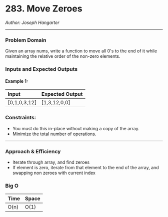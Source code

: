 # 283. Move Zeroes
  
*Author: Joseph Hangarter*

---

### Problem Domain
Given an array nums, write a function to move all 0's to the end of it while maintaining the relative order of the non-zero elements.

### Inputs and Expected Outputs

#### Example 1:  
| Input | Expected Output |
| :----------- | :----------- |
| [0,1,0,3,12] | [1,3,12,0,0] |

### Constraints:
* You must do this in-place without making a copy of the array.
* Minimize the total number of operations.

---

### Approach & Efficiency
* Iterate through array, and find zeroes
* If element is zero, iterate from that element to the end of the array, and swapping non zeroes with current index

### Big O

| Time | Space |
| :----------- | :----------- |
| O(n) | O(1) |

